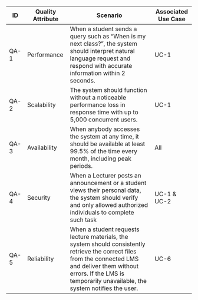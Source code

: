 | ID | Quality Attribute | Scenario | Associated Use Case |
| -- | ----------------- | -------- | ------------------- |
| QA-1 | Performance | When a student sends a query such as “When is my next class?”, the system should interpret natural language request and respond with accurate information within 2 seconds. | UC-1 |
| QA-2 | Scalability | The system should function without a noticeable performance loss in response time with up to 5,000 concurrent users. | UC-1 |
| QA-3 | Availability | When anybody accesses the system at any time, it should be available at least 99.5% of the time every month, including peak periods. | All |
| QA-4 | Security | When a Lecturer posts an announcement or a student views their personal data, the system should verify and only allowed authorized individuals to complete such task | UC-1 & UC-2 |
| QA-5 | Reliability | When a student requests lecture materials, the system should consistently retrieve the correct files from the connected LMS and deliver them without errors. If the LMS is temporarily unavailable, the system notifies the user.| UC-6 |
